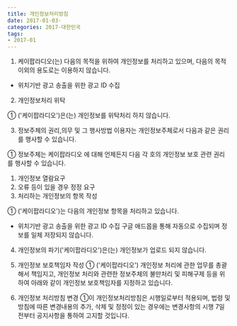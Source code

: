 ```yaml
---
title: 개인정보처리방침
date: 2017-01-03-
categories: 2017-대한민국
tags: 
- 2017-01
---
```


1. 케이팝라디오(는) 다음의 목적을 위하여 개인정보를 처리하고 있으며, 다음의 목적 이외의 용도로는 이용하지 않습니다.
- 위치기반 광고 송출을 위한 광고 ID 수집

2. 개인정보처리 위탁

① ('케이팝라디오')은(는) 개인정보를 위탁처리 하지 않습니다.


3. 정보주체의 권리,의무 및 그 행사방법 이용자는 개인정보주체로서 다음과 같은 권리를 행사할 수 있습니다.

① 정보주체는 케이팝라디오 에 대해 언제든지 다음 각 호의 개인정보 보호 관련 권리를 행사할 수 있습니다.
1. 개인정보 열람요구
2. 오류 등이 있을 경우 정정 요구
3. 처리하는 개인정보의 항목 작성 

① ('케이팝라디오')는 다음의 개인정보 항목을 처리하고 있습니다.
 - 위치기반 광고 송출을 위한 광고 ID 수집
 구글 애드몹을 통해 자동으로 수집되며 정보를 일체 저장되지 않습니다.

4. 개인정보의 파기('케이팝라디오')은(는) 개인정보가 업로드 되지 않습니다.


5. 개인정보 보호책임자 작성
① ('케이팝라디오') 개인정보 처리에 관한 업무를 총괄해서 책임지고, 개인정보 처리와 관련한 정보주체의 불만처리 및 피해구제 등을 위하여 아래와 같이 개인정보 보호책임자를 지정하고 있습니다.


6. 개인정보 처리방침 변경
①이 개인정보처리방침은 시행일로부터 적용되며, 법령 및 방침에 따른 변경내용의 추가, 삭제 및 정정이 있는 경우에는 변경사항의 시행 7일 전부터 공지사항을 통하여 고지할 것입니다.
